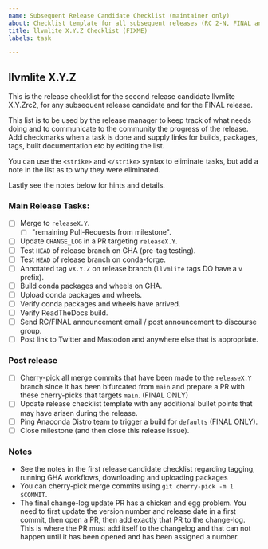 ```yaml
---
name: Subsequent Release Candidate Checklist (maintainer only)
about: Checklist template for all subsequent releases (RC 2-N, FINAL and PATCH) of every series
title: llvmlite X.Y.Z Checklist (FIXME)
labels: task

---
```



## llvmlite X.Y.Z

This is the release checklist for the second release candidate llvmlite
X.Y.Zrc2, for any subsequent release candidate and for the FINAL release.

This list is to be used by the release manager to keep track of what needs
doing and to communicate to the community the progress of the release. Add
checkmarks when a task is done and supply links for builds, packages, tags,
built documentation etc by editing the list.

You can use the `<strike>` and `</strike>` syntax to eliminate tasks, but add a
note in the list as to why they were eliminated.

Lastly see the notes below for hints and details.

### Main Release Tasks:

* [ ] Merge to `releaseX.Y`.
    * [ ] "remaining Pull-Requests from milestone".
* [ ] Update `CHANGE_LOG` in a PR targeting `releaseX.Y`.
* [ ] Test `HEAD` of release branch on GHA (pre-tag testing).
* [ ] Test `HEAD` of release branch on conda-forge.
* [ ] Annotated tag `vX.Y.Z` on release branch (`llvmlite` tags DO have a `v` prefix).
* [ ] Build conda packages and wheels on GHA.
* [ ] Upload conda packages and wheels.
* [ ] Verify conda packages and wheels have arrived.
* [ ] Verify ReadTheDocs build.
* [ ] Send RC/FINAL announcement email / post announcement to discourse group.
* [ ] Post link to Twitter and Mastodon and anywhere else that is appropriate.

### Post release

* [ ] Cherry-pick all merge commits that have been made to the `releaseX.Y`
      branch since it has been bifurcated from `main` and prepare a PR with
      these cherry-picks that targets `main`. (FINAL ONLY)
* [ ] Update release checklist template with any additional bullet points that
      may have arisen during the release.
* [ ] Ping Anaconda Distro team to trigger a build for `defaults` (FINAL ONLY).
* [ ] Close milestone (and then close this release issue).

### Notes

* See the notes in the first release candidate checklist regarding tagging,
  running GHA workflows, downloading and uploading packages
* You can cherry-pick merge commits using `git cherry-pick -m 1 $COMMIT`.
* The final change-log update PR has a chicken and egg problem. You need to
  first update the version number and release date in a first commit, then open
  a PR, then add exactly that PR to the change-log. This is where the PR must
  add itself to the changelog and that can not happen until it has been opened
  and has been assigned a number.
